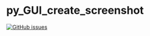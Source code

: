 # py_GUI_create_screenshot


[![GitHub issues](https://img.shields.io/github/issues/youngmin-chung/py_GUI_create_screenshot)](https://github.com/youngmin-chung/py_GUI_create_screenshot/issues)
